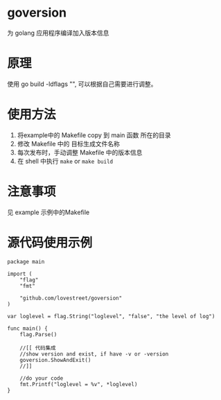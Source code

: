 # goversion
为 golang 应用程序编译加入版本信息

# 原理
使用 go build -ldflags "", 可以根据自己需要进行调整。

# 使用方法
1. 将example中的 Makefile copy 到 main 函数 所在的目录
2. 修改 Makefile 中的 目标生成文件名称
3. 每次发布时，手动调整 Makefile 中的版本信息
4. 在 shell 中执行 `make` or `make build`

# 注意事项
见 example 示例中的Makefile

# 源代码使用示例
``` golang
package main

import (
	"flag"
	"fmt"

	"github.com/lovestreet/goversion" 
)

var loglevel = flag.String("loglevel", "false", "the level of log")

func main() {
	flag.Parse()

	//[[ 代码集成
	//show version and exist, if have -v or -version
	goversion.ShowAndExit()
	//]]

	//do your code
	fmt.Printf("loglevel = %v", *loglevel)
}


```